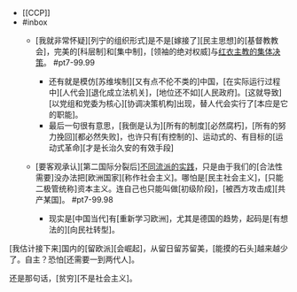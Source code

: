 - [[CCP]]
- #inbox
    - [我就非常怀疑][列宁的组织形式]是不是[嫁接了][民主思想]的[基督教教会]，完美的[科层制]和[集中制]，[领袖的绝对权威]与[红衣主教的集体决策](https://www.zhihu.com/question/47436380/answer/2136391634)。 #pt7-99.99
        - 还有就是模仿[苏维埃制][又有点不伦不类的]中国，[在实际运行过程中][人代会][退化成立法机关]，[地位还不如][人民政府]。[这就导致][以党组和党委为核心][协调决策机构]出现，替人代会实行了[本应是它的职能]。
        - 最后一句很有意思，[我倒是认为][所有的制度][必然腐朽]，[所有的努力挽回][都必然失败]，也许只有[有控制的]、运动式的、有目标的[运动式革命][才是长治久安的有效手段]
    - [要客观承认][第二国际分裂后][不同流派的实践](https://www.zhihu.com/question/55756469/answer/2181742962)，只是由于我们的[合法性需要]没办法把[欧洲国家][称作社会主义]。哪怕是[民主社会主义]，[只能二极管统称]资本主义。连自己也只能叫做[初级阶段]，[被西方攻击成][共产某国]。 #pt7-99.98


        - 现实是[中国当代]有[重新学习欧洲]，尤其是德国的趋势，起码是[有想法的][向民社转型]。

[我估计接下来]国内的[留欧派][会崛起]，从留日留苏留美，[能摸的石头]越来越少了。自主？恐怕[还需要一到两代人]。

还是那句话，[贫穷][不是社会主义]。
